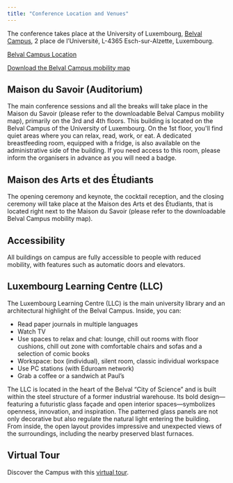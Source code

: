 ```yaml
---
title: "Conference Location and Venues"
---
```


  <style>
    img {
        max-height: 800px;
        max-width: 100%;
    }

    figure {
        text-align: center;
        margin: 0; 
    }

    /* define map */
    .map-container {
        background: rgba(96,24,67,0.03);
        padding: 10px;
        border-radius: 10px;
        box-shadow: 0 2px 4px rgba(0,0,0,0.1);
        margin-bottom: 2rem;
        text-align: center;
    }

    .location-grid {
        display: grid;
        grid-template-columns: repeat(auto-fit, minmax(320px, 1fr));
        gap: 1rem;
        padding: 0;
        margin: 0;
    }

    .location-item {
        background: rgba(96,24,67,0.03);
        padding: 1.5rem;
        border-radius: 6px;
        box-shadow: 0 1px 3px rgba(0,0,0,0.1);
    }

    .location-marker {
        display: inline-block;
        width: 30px;
        height: 30px;
        color: white;
        text-align: center;
        line-height: 30px;
        border-radius: 50%;
        margin-right: 8px;
        font-weight: bold;
    }

    .location-name {
        font-weight: bold;
        color: #2c3e50;
        vertical-align: middle;
    }

    .location-details {
        margin-left: 42px;
        color: #666;
        font-size: 0.9rem;
        margin-top: 0rem;
    }
  </style>


The conference takes place at the University of Luxembourg, [Belval Campus](https://www.uni.lu/en/about/campuses/belval-campus/), 2 place de l’Université, L-4365 Esch-sur-Alzette, Luxembourg.

[Belval Campus Location](https://maps.app.goo.gl/SSCC3RsRoTpgo6FX7)

[Download the Belval Campus mobility map](https://www.uni.lu/wp-content/uploads/sites/9/2023/09/2023-09-01-belval-map.pdf)

## Maison du Savoir (Auditorium)
The main conference sessions and all the breaks will take place in the Maison du Savoir (please refer to the downloadable Belval Campus mobility map), primarily on the 3rd and 4th floors. This building is located on the Belval Campus of the University of Luxembourg.
On the 1st floor, you'll find quiet areas where you can relax, read, work, or eat.
A dedicated breastfeeding room, equipped with a fridge, is also available on the administrative side of the building. If you need access to this room, please inform the organisers in advance as you will need a badge.

## Maison des Arts et des Étudiants
The opening ceremony and keynote, the cocktail reception, and the closing ceremony will take place at the Maison des Arts et des Étudiants, that is located right next to the Maison du Savoir (please refer to the downloadable Belval Campus mobility map).

## Accessibility
All buildings on campus are fully accessible to people with reduced mobility, with features such as automatic doors and elevators.

## Luxembourg Learning Centre (LLC)
The Luxembourg Learning Centre (LLC) is the main university library and an architectural highlight of the Belval Campus. Inside, you can:
* Read paper journals in multiple languages
* Watch TV
* Use spaces to relax and chat: lounge, chill out rooms with floor cushions, chill out zone with comfortable chairs and sofas and a selection of comic books
* Workspace: box (individual), silent room, classic individual workspace 
* Use PC stations (with Eduroam network)
* Grab a coffee or a sandwich at Paul’s

The LLC is located in the heart of the Belval “City of Science” and is built within the steel structure of a former industrial warehouse. Its bold design—featuring a futuristic glass façade and open interior spaces—symbolizes openness, innovation, and inspiration. The patterned glass panels are not only decorative but also regulate the natural light entering the building. From inside, the open layout provides impressive and unexpected views of the surroundings, including the nearby preserved blast furnaces.

## Virtual Tour

Discover the Campus with this [virtual tour](https://www.virtualtour.lu/uni).

